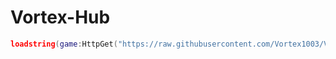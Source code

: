 # Vortex-Hub

```lua
loadstring(game:HttpGet("https://raw.githubusercontent.com/Vortex1003/Vortex-Hub/main/loader.lua"))()
```
